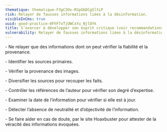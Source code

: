 ```yaml
---
thematique: thematique-F3gC3Ox-MJpGbDCgSltLP
risk: Relayer de fausses informations liées à la désinformation.
visibleInCms: true
uuid: good-practice-0FhF7xTjOWCxYu_NjlOYk
title: S’exercer à développer son esprit critique (voir recommandations ci-dessous).
vulnerability: Relayer de fausses informations liées à la désinformation.
---
```

\- Ne relayer que des informations dont on peut vérifier la fiabilité et la provenance. 

\- Identifier les sources primaires.

\- Vérifier la provenance des images.

\- Diversifier les sources pour recouper les faits.

\- Contrôler les références de l’auteur pour vérifier son degré d’expertise.

\- Examiner la date de l’information pour vérifier si elle est à jour.

\- Détecter l’absence de neutralité et d’objectivité de l’information.

\- Se faire aider en cas de doute, par le site Hoaxbuster pour attester de la véracité des informations évoquées.